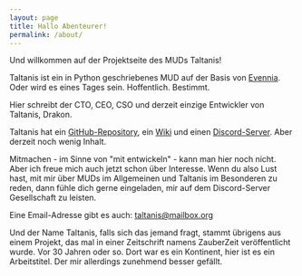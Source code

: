 ```yaml
---
layout: page
title: Hallo Abenteurer!
permalink: /about/
---
```


Und willkommen auf der Projektseite des MUDs Taltanis!

Taltanis ist ein in Python geschriebenes MUD auf der Basis von [Evennia](https://www.evennia.com/). Oder wird es eines Tages sein. Hoffentlich. Bestimmt.

Hier schreibt der CTO, CEO, CSO und derzeit einzige Entwickler von Taltanis, Drakon.

Taltanis hat ein [GitHub-Repository](https://github.com/Taltanis/taltanis), ein [Wiki](https://github.com/Taltanis/taltanis/wiki) und einen [Discord-Server](https://discord.gg/GKS8DUgDew). Aber derzeit noch wenig Inhalt.

Mitmachen - im Sinne von "mit entwickeln" - kann man hier noch nicht. Aber ich freue mich auch jetzt schon über Interesse. Wenn du also Lust hast, mit mir über MUDs im Allgemeinen und Taltanis im Besonderen zu reden, dann fühle dich gerne eingeladen, mir auf dem Discord-Server Gesellschaft zu leisten.

Eine Email-Adresse gibt es auch: [taltanis@mailbox.org](mailto:taltanis@mailbox.org)

Und der Name Taltanis, falls sich das jemand fragt, stammt übrigens aus einem Projekt, das mal in einer Zeitschrift namens ZauberZeit veröffentlicht wurde. Vor 30 Jahren oder so. Dort war es ein Kontinent, hier ist es ein Arbeitstitel. Der mir allerdings zunehmend besser gefällt.
